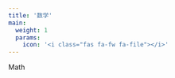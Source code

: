```yaml
---
title: '数学'
main:
  weight: 1
  params:
    icon: '<i class="fas fa-fw fa-file"></i>'
---
```


Math
